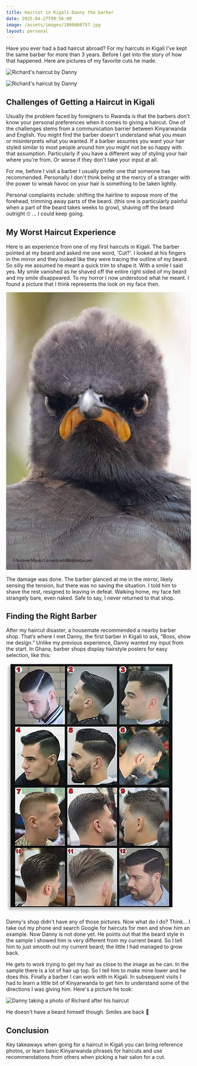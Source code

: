 ```yaml
---
title: Haircut in Kigali-Danny the barber
date: 2025-04-27T09:56:00
image: /assets/images/1000060757.jpg
layout: personal
---
```

Have you ever had a bad haircut abroad? For my haircuts in Kigali I've kept the same barber for more than 3 years. Before I get into the story of how that happened. Here are pictures of my favorite cuts he made.

![Richard's haircut by Danny](/assets/images/1000060757.jpg "This photo captures my favorite haircut by Danny, showcasing his attention to detail")

![Richard's haircut by Danny](/assets/images/1000047937.jpg "This photo captures my favorite haircut by Danny, showcasing his attention to detail")

## Challenges of Getting a Haircut in Kigali

Usually the problem faced by foreigners to Rwanda is that the barbers don't know your personal preferences when it comes to giving a haircut. One of the challenges stems from a communication barrier between Kinyarwanda and English. You might find the barber doesn't understand what you mean or misinterprets what you wanted. If a barber assumes you want your hair styled similar to most people around him you might not be so happy with that assumption.  Particularly if you have a different way of styling your hair where you're from. Or worse if they don't take your input at all. 

 For me, before I visit a barber I usually prefer one that someone has recommended. Personally I don't think being at the mercy of a stranger with the power to wreak havoc on your hair is something to be taken lightly.

Personal complaints include: shifting the hairline to expose more of the forehead, trimming away parts of the beard. (this one is particularly painful when a part of the beard takes weeks to grow), shaving off the beard outright 🙄 ... I could keep going.

## My Worst Haircut Experience

Here is an experience from one of my first haircuts in Kigali. The barber pointed at my beard and asked me one word, 'Cut?'. I looked at his fingers in the mirror and they looked like they were tracing the outline of my beard. So silly me assumed he meant a quick trim to shape it. With a smile I said yes.  My smile vanished as he shaved off the entire right sided of my beard and my smile disappeared. To my horror I now understood what he meant. I found a picture that I think represents the look on my face then.

![Angry bird without a smile, this image captures my expression when my beard disappeared](/assets/images/d1b63370-a010-4671-8c6e-45a742ce1538-1_all_5977.jpg "This image captures my expression when my beard disappeared")

The damage was done. The barber glanced at me in the mirror, likely sensing the tension, but there was no saving the situation. I told him to shave the rest, resigned to leaving in defeat. Walking home, my face felt strangely bare, even naked. Safe to say, I never returned to that shop.

## Finding the Right Barber

After my haircut disaster, a housemate recommended a nearby barber shop. That’s where I met Danny, the first barber in Kigali to ask, “Boss, show me design.” Unlike my previous experience, Danny wanted my input from the start. In Ghana, barber shops display hairstyle posters for easy selection, like this:

![Barber shop hairstyle grid](/assets/images/barber_shop_samples.jpg "Barber shop hairstyle grid")

Danny's shop didn't have any of those pictures. Now what do I do? Think... I take out my phone and search Google for haircuts for men and show him an example.  Now Danny is not done yet. He points out that the beard style in the sample I showed him  is very different from my current beard. So I tell him to just smooth out my current beard; the little I had managed to grow back. 

He gets to work trying to get my hair as close to the image as he can. In the sample there is a lot of hair up top. So I tell him to make mine lower and he does this. Finally a barber I can work with in Kigali. In subsequent visits I had to learn a little bit of Kinyarwanda to get him to understand some of the directions I was giving him. Here's a picture he took:

![Danny taking a photo of Richard after his haircut](/assets/images/1000060759.jpg "Danny the barber taking a photo of Richard after his haircut")

He doesn't have a beard himself though. Smiles are back 🙂

## Conclusion

Key takeaways when going for a haircut in Kigali you can bring reference photos, or learn basic Kinyarwanda phrases for haircuts and use recommendations from others when picking a hair salon for a cut.
